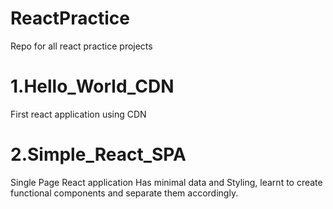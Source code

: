 # ReactPractice
Repo for all react practice projects

# 1.Hello_World_CDN
First react application using CDN

# 2.Simple_React_SPA
Single Page React application
Has minimal data and Styling, learnt to create functional components and separate them accordingly.
